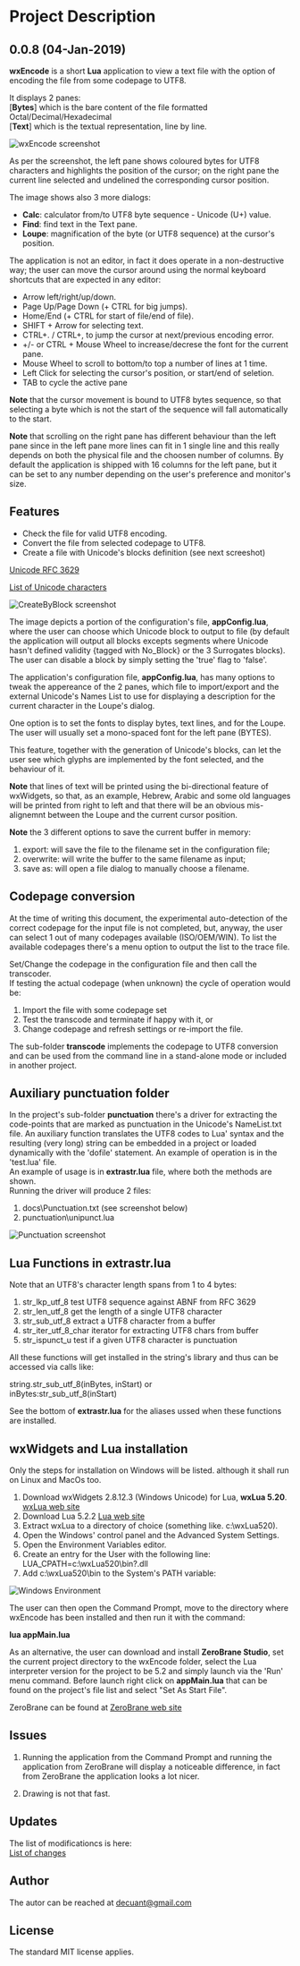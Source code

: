 # Project Description

## 0.0.8 (04-Jan-2019)

**wxEncode** is a short **Lua** application to view a text file with the option 
of encoding the file from some codepage to UTF8.  

It displays 2 panes:  
[**Bytes**] which is the bare content of the file formatted Octal/Decimal/Hexadecimal  
[**Text**]  which is the textual representation, line by line.  

![wxEncode screenshot](/docs/Screenshot_1.png)

As per the screenshot, the left pane shows coloured bytes for UTF8 characters and 
highlights the position of the cursor; on the right pane the current line selected 
and undelined the corresponding cursor position.  

The image shows also 3 more dialogs:  

* **Calc**: calculator from/to UTF8 byte sequence - Unicode (U+) value.  
* **Find**: find text in the Text pane.  
* **Loupe**: magnification of the byte (or UTF8 sequence) at the cursor's position.  

The application is not an editor, in fact it does operate in a non-destructive way; 
the user can move the cursor around using the normal keyboard shortcuts that are 
expected in any editor:  

* Arrow left/right/up/down.  
* Page Up/Page Down (+ CTRL for big jumps).  
* Home/End (+ CTRL for start of file/end of file).  
* SHIFT + Arrow for selecting text.  
* CTRL+. / CTRL+, to jump the cursor at next/previous encoding error.  
* +/- or CTRL + Mouse Wheel to increase/decrese the font for the current pane.  
* Mouse Wheel to scroll to bottom/to top a number of lines at 1 time.
* Left Click for selecting the cursor's position, or start/end of seletion.
* TAB to cycle the active pane

**Note** that the cursor movement is bound to UTF8 bytes sequence, so that selecting 
a byte which is not the start of the sequence will fall automatically to the start.  

**Note** that scrolling on the right pane has different behaviour than the left pane 
since in the left pane more lines can fit in 1 single line and this really depends 
on both the physical file and the choosen number of columns. By default the 
application is shipped with 16 columns for the left pane, but it can be set to 
any number depending on the user's preference and monitor's size.


## Features

* Check the file for valid UTF8 encoding.  
* Convert the file from selected codepage to UTF8.  
* Create a file with Unicode's blocks definition (see next screeshot)  

[Unicode RFC 3629](https://tools.ietf.org/html/rfc3629#section-4)

[List of Unicode characters](https://en.wikipedia.org/wiki/List_of_Unicode_characters)


![CreateByBlock screenshot](/docs/Screenshot_2.png)

The image depicts a portion of the configuration's file, **appConfig.lua**, where 
the user can choose which Unicode block to output to file (by default the 
application will output all blocks excepts segments where Unicode hasn't defined 
validity {tagged with No_Block} or the 3 Surrogates blocks). The user can disable 
a block by simply setting the 'true' flag to 'false'.

The application's configuration file, **appConfig.lua**, has many options to tweak 
the appereance of the 2 panes, which file to import/export and the external 
Unicode's Names List to use for displaying a description for the current 
character in the Loupe's dialog.  

One option is to set the fonts to display bytes, text lines, and for the Loupe. 
The user will usually set a mono-spaced font for the left pane (BYTES). 

This feature, together with the generation of Unicode's blocks, can let the user 
see which glyphs are implemented by the font selected, and the behaviour of it. 

**Note** that lines of text will be printed using the bi-directional feature of 
wxWidgets, so that, as an example, Hebrew, Arabic and some old languages will be 
printed from right to left and that there will be an obvious mis-alignemnt between 
the Loupe and the current cursor position.  

**Note** the 3 different options to save the current buffer in memory:  
1. export: will save the file to the filename set in the configuration file;
2. overwrite: will write the buffer to the same filename as input;
3. save as: will open a file dialog to manually choose a filename.


## Codepage conversion

At the time of writing this document, the experimental auto-detection of the 
correct codepage for the input file is not completed, but, anyway, the user 
can select 1 out of many codepages available (ISO/OEM/WIN). To list the available 
codepages there's a menu option to output the list to the trace file.  

Set/Change the codepage in the configuration file and then call the transcoder.  
If testing the actual codepage (when unknown) the cycle of operation would be:  

1. Import the file with some codepage set  
2. Test the transcode and terminate if happy with it, or  
3. Change codepage and refresh settings or re-import the file.  

The sub-folder **transcode** implements the codepage to UTF8 conversion and can 
be used from the command line in a stand-alone mode or included in another project. 


## Auxiliary punctuation folder

In the project's sub-folder **punctuation** there's a driver for extracting the 
code-points that are marked as punctuation in the Unicode's NameList.txt file. 
An auxiliary function translates the UTF8 codes to Lua' syntax and the resulting 
(very long) string can be embedded in a project or loaded dynamically with the 
'dofile' statement. An example of operation is in the 'test.lua' file.  
An example of usage is in **extrastr.lua** file, where both the methods are shown.  
Running the driver will produce 2 files: 

1. docs\Punctuation.txt (see screenshot below)
2. punctuation\unipunct.lua

![Punctuation screenshot](/docs/Screenshot_4.png)


## Lua Functions in extrastr.lua

Note that an UTF8's character length spans from 1 to 4 bytes:

1. str_lkp_utf_8			test UTF8 sequence against ABNF from RFC 3629
2. str_len_utf_8			get the length of a single UTF8 character
3. str_sub_utf_8			extract a UTF8 character from a buffer
4. str_iter_utf_8_char		iterator for extracting UTF8 chars from buffer
5. str_ispunct_u			test if a given UTF8 character is punctuation

All these functions will get installed in the string's library and thus can be accessed via 
calls like:  

string.str_sub_utf_8(inBytes, inStart)    or  
inBytes:str_sub_utf_8(inStart)  

See the bottom of **extrastr.lua** for the aliases ussed when these functions are installed.  


## wxWidgets and Lua installation

Only the steps for installation on Windows will be listed. although it shall 
run on Linux and MacOs too.  

1. Download wxWidgets 2.8.12.3 (Windows Unicode) for Lua, **wxLua 5.20**. [wxLua web site](https://sourceforge.net/projects/wxlua/files/wxlua/2.8.12.3)
2. Download Lua 5.2.2 [Lua web site](https://www.lua.org/) 
3. Extract wxLua to a directory of choice (something like. c:\wxLua520).  
4. Open the Windows' control panel and the Advanced System Settings.  
5. Open the Environment Variables editor.
6. Create an entry for the User with the following line: 
	LUA_CPATH=c:\wxLua520\bin\?.dll 
7. Add c:\wxLua520\bin to the System's PATH variable:

![Windows Environment](/docs/Screenshot_3.png)

The user can then open the Command Prompt, move to the directory where wxEncode 
has been installed and then run it with the command:  

**lua appMain.lua**

As an alternative, the user can download and install **ZeroBrane Studio**, set 
the current project directory to the wxEncode folder, select the Lua interpreter 
version for the project to be 5.2 and simply launch via the 'Run' menu command. 
Before launch right click on **appMain.lua** that can be found on the project's 
file list and select "Set As Start File".  

ZeroBrane can be found at [ZeroBrane web site](https://studio.zerobrane.com/)  


## Issues

1. Running the application from the Command Prompt and running the application from 
ZeroBrane will display a noticeable difference, in fact from ZeroBrane the application 
looks a lot nicer.

2. Drawing is not that fast.


## Updates

The list of modificationcs is here:  
[List of changes](Changes.md)


## Author

The autor can be reached at decuant@gmail.com


## License

The standard MIT license applies.
